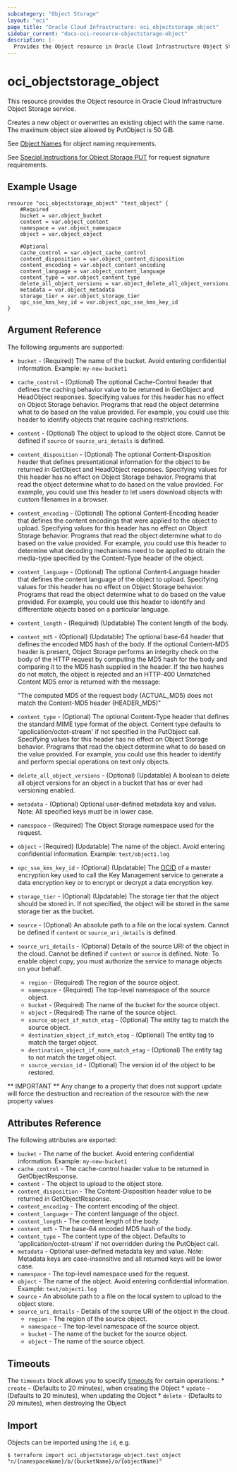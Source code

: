 ```yaml
---
subcategory: "Object Storage"
layout: "oci"
page_title: "Oracle Cloud Infrastructure: oci_objectstorage_object"
sidebar_current: "docs-oci-resource-objectstorage-object"
description: |-
  Provides the Object resource in Oracle Cloud Infrastructure Object Storage service
---
```


# oci_objectstorage_object
This resource provides the Object resource in Oracle Cloud Infrastructure Object Storage service.

Creates a new object or overwrites an existing object with the same name. The maximum object size allowed by
PutObject is 50 GiB.

See [Object Names](https://docs.cloud.oracle.com/iaas/Content/Object/Tasks/managingobjects.htm#namerequirements)
for object naming requirements. 

See [Special Instructions for Object Storage PUT](https://docs.cloud.oracle.com/iaas/Content/API/Concepts/signingrequests.htm#ObjectStoragePut)
for request signature requirements.


## Example Usage

```hcl
resource "oci_objectstorage_object" "test_object" {
	#Required
	bucket = var.object_bucket
	content = var.object_content
	namespace = var.object_namespace
	object = var.object_object

	#Optional
	cache_control = var.object_cache_control
	content_disposition = var.object_content_disposition
	content_encoding = var.object_content_encoding
	content_language = var.object_content_language
	content_type = var.object_content_type
	delete_all_object_versions = var.object_delete_all_object_versions
	metadata = var.object_metadata
	storage_tier = var.object_storage_tier
    opc_sse_kms_key_id = var.object_opc_sse_kms_key_id
}
```

## Argument Reference

The following arguments are supported:

* `bucket` - (Required) The name of the bucket. Avoid entering confidential information. Example: `my-new-bucket1` 
* `cache_control` - (Optional) The optional Cache-Control header that defines the caching behavior value to be returned in GetObject and HeadObject responses. Specifying values for this header has no effect on Object Storage behavior. Programs that read the object determine what to do based on the value provided. For example, you could use this header to identify objects that require caching restrictions. 
* `content` - (Optional) The object to upload to the object store. Cannot be defined if `source` or `source_uri_details` is defined.
* `content_disposition` - (Optional) The optional Content-Disposition header that defines presentational information for the object to be returned in GetObject and HeadObject responses. Specifying values for this header has no effect on Object Storage behavior. Programs that read the object determine what to do based on the value provided. For example, you could use this header to let users download objects with custom filenames in a browser. 
* `content_encoding` - (Optional) The optional Content-Encoding header that defines the content encodings that were applied to the object to upload. Specifying values for this header has no effect on Object Storage behavior. Programs that read the object determine what to do based on the value provided. For example, you could use this header to determine what decoding mechanisms need to be applied to obtain the media-type specified by the Content-Type header of the object. 
* `content_language` - (Optional) The optional Content-Language header that defines the content language of the object to upload. Specifying values for this header has no effect on Object Storage behavior. Programs that read the object determine what to do based on the value provided. For example, you could use this header to identify and differentiate objects based on a particular language. 
* `content_length` - (Required) (Updatable) The content length of the body.
* `content_md5` - (Optional) (Updatable) The optional base-64 header that defines the encoded MD5 hash of the body. If the optional Content-MD5 header is present, Object Storage performs an integrity check on the body of the HTTP request by computing the MD5 hash for the body and comparing it to the MD5 hash supplied in the header. If the two hashes do not match, the object is rejected and an HTTP-400 Unmatched Content MD5 error is returned with the message:

	"The computed MD5 of the request body (ACTUAL_MD5) does not match the Content-MD5 header (HEADER_MD5)" 
* `content_type` - (Optional) The optional Content-Type header that defines the standard MIME type format of the object. Content type defaults to 'application/octet-stream' if not specified in the PutObject call. Specifying values for this header has no effect on Object Storage behavior. Programs that read the object determine what to do based on the value provided. For example, you could use this header to identify and perform special operations on text only objects. 
* `delete_all_object_versions` - (Optional) (Updatable) A boolean to delete all object versions for an object in a bucket that has or ever had versioning enabled.
* `metadata` - (Optional) Optional user-defined metadata key and value.
Note: All specified keys must be in lower case.
* `namespace` - (Required) The Object Storage namespace used for the request.
* `object` - (Required) (Updatable) The name of the object. Avoid entering confidential information. Example: `test/object1.log` 
* `opc_sse_kms_key_id` - (Optional) (Updatable) The [OCID](https://docs.cloud.oracle.com/iaas/Content/General/Concepts/identifiers.htm) of a master encryption key used to call the Key Management service to generate a data encryption key or to encrypt or decrypt a data encryption key.
* `storage_tier` - (Optional) (Updatable) The storage tier that the object should be stored in. If not specified, the object will be stored in the same storage tier as the bucket. 
* `source` - (Optional) An absolute path to a file on the local system. Cannot be defined if `content` or `source_uri_details` is defined.
* `source_uri_details` - (Optional) Details of the source URI of the object in the cloud. Cannot be defined if `content` or `source` is defined. 
Note: To enable object copy, you must authorize the service to manage objects on your behalf.
    * `region` - (Required) The region of the source object.
    * `namespace` - (Required) The top-level namespace of the source object.
    * `bucket` - (Required) The name of the bucket for the source object.
    * `object` - (Required) The name of the source object.
    * `source_object_if_match_etag` - (Optional) The entity tag to match the source object.
    * `destination_object_if_match_etag` - (Optional) The entity tag to match the target object.
    * `destination_object_if_none_match_etag` - (Optional) The entity tag to not match the target object.
    * `source_version_id` - (Optional) The version id of the object to be restored.


** IMPORTANT **
Any change to a property that does not support update will force the destruction and recreation of the resource with the new property values

## Attributes Reference

The following attributes are exported:

* `bucket` - The name of the bucket. Avoid entering confidential information. Example: `my-new-bucket1`
* `cache_control` - The cache-control header value to be returned in GetObjectResponse. 
* `content` - The object to upload to the object store.
* `content_disposition` - The Content-Disposition header value to be returned in GetObjectResponse.
* `content_encoding` - The content encoding of the object.
* `content_language` - The content language of the object.
* `content_length` - The content length of the body.
* `content_md5` - The base-64 encoded MD5 hash of the body.
* `content_type` - The content type of the object.  Defaults to 'application/octet-stream' if not overridden during the PutObject call.
* `metadata` - Optional user-defined metadata key and value.
Note: Metadata keys are case-insensitive and all returned keys will be lower case.
* `namespace` - The top-level namespace used for the request.
* `object` - The name of the object. Avoid entering confidential information. Example: `test/object1.log` 
* `source` - An absolute path to a file on the local system to upload to the object store.
* `source_uri_details` - Details of the source URI of the object in the cloud. 
    * `region` - The region of the source object.
    * `namespace` - The top-level namespace of the source object.
    * `bucket` - The name of the bucket for the source object.
    * `object` - The name of the source object.

## Timeouts

The `timeouts` block allows you to specify [timeouts](https://registry.terraform.io/providers/hashicorp/oci/latest/docs/guides/changing_timeouts) for certain operations:
	* `create` - (Defaults to 20 minutes), when creating the Object
	* `update` - (Defaults to 20 minutes), when updating the Object
	* `delete` - (Defaults to 20 minutes), when destroying the Object


## Import

Objects can be imported using the `id`, e.g.

```
$ terraform import oci_objectstorage_object.test_object "n/{namespaceName}/b/{bucketName}/o/{objectName}" 
```

